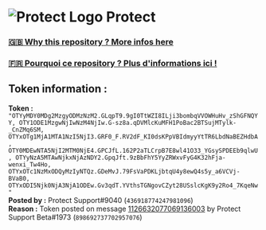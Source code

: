 # ![Protect Logo](https://i.imgur.com/5ovpCPg.png) Protect

### [🇬🇧 Why this repository ? More infos here](https://github.com/protect-github-bot/token-reset/blob/main/README.md)

### [🇫🇷 Pourquoi ce repository ? Plus d'informations ici !](https://github.com/protect-github-bot/token-reset/blob/main/FR_README.md)

## Token information :
**Token :** `"OTYyMDY0MDg2MzgyODMzNzM2.GLqpT9.9gI0TtWZI8ILji3bombqVVOWHuHv_zShGFNQYY, OTY1ODE1MzgwNjIwNzM4NjIw.G-sz8a.qDVMlcKuMFH1PoBac2BTSujMTylk-_CnZMq6SM, OTYxOTg1MjA1MTA1NzI5NjI3.GRF0_F.RV2dF_KI0dsKPpVBIdmyyYtTR6LbdNaBEZHdbA, OTY0MDEwNTA5NjI2MTM0NjE4.GPCJfL.162P2aTLCrpB7E8wl41O33_YGsySPDEEb9qlwU, OTYyNzA5MTAwNjkxNjAzNDY2.GpqJft.9zBbFhY5YyZRWxvFyG4K32hFja-wenxi_Tw4Ho, OTYxOTc1NzMxODQyMzIyNTQz.GDeMvJ.79FsVaPDKLjbtqU4y8ewQ4s5y_a6VCVj-BVaB0, OTYxODI5Njk0NjA3NjA1ODEw.Gv3qdT.YVthsTGNgovCZyt28USslcKgK9y2Ro4_7KqeNw"`\
**Posted by :** Protect Support#9040 (`436918774247981096`)\
**Reason :** Token posted on message [1126632077069136003](https://discord.com/channels/835179952500113459/854024243414564924/1126632077069136003) by Protect Support Beta#1973 (`898692737702957076`)